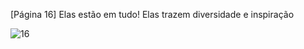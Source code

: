 [Página 16]
Elas estão em tudo! Elas trazem
diversidade e inspiração


![16](./img/page_16-01.jpg)
